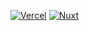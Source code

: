 [![Vercel][vercel-src]][vercel-href]
[![Nuxt][nuxt-src]][nuxt-href]

[vercel-src]: https://img.shields.io/github/deployments/vernaillen/harmonics-website/production?label=Vercel&logo=vercel&style=for-the-badge
[vercel-href]: https://harmonics.be/

[nuxt-src]: https://img.shields.io/badge/Nuxt-18181B?style=for-the-badge&logo=nuxt.js&label=based%20on
[nuxt-href]: https://nuxt.com

